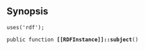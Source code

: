 ## Synopsis

<code>uses('rdf');</code>

<code>public function <b>[[RDFInstance]]::subject</b>()</code>

